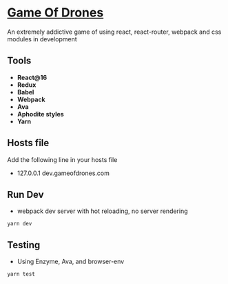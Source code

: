 # [Game Of Drones](https://github.com/seballos/game-of-drones)

An extremely addictive game of using react, react-router, webpack and css modules in development

## Tools

* **React@16**
* **Redux**
* **Babel**
* **Webpack**
* **Ava**
* **Aphodite styles**
* **Yarn**

## Hosts file
Add the following line in your hosts file
* 127.0.0.1 dev.gameofdrones.com

## Run Dev

* webpack dev server with hot reloading, no server rendering

```
yarn dev
```

## Testing

* Using Enzyme, Ava, and browser-env

```
yarn test
```

